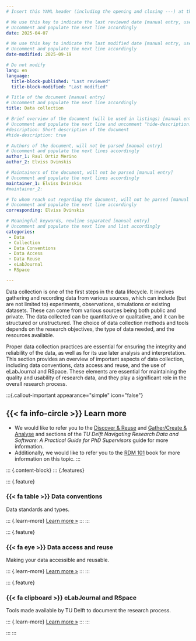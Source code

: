 ```yaml
---
# Insert this YAML header (including the opening and closing ---) at the beginning of the document and fill it out accordingly

# We use this key to indicate the last reviewed date [manual entry, use YYYY-MM-DD]
# Uncomment and populate the next line accordingly
date: 2025-04-07

# We use this key to indicate the last modified date [manual entry, use YYYY-MM-DD]
# Uncomment and populate the next line accordingly
date-modified: 2025-09-19

# Do not modify
lang: en
language: 
  title-block-published: "Last reviewed"
  title-block-modified: "Last modified"

# Title of the document [manual entry]
# Uncomment and populate the next line accordingly
title: Data collection

# Brief overview of the document (will be used in listings) [manual entry]
# Uncomment and populate the next line and uncomment "hide-description: true".
#description: Short description of the document
#hide-description: true

# Authors of the document, will not be parsed [manual entry]
# Uncomment and populate the next lines accordingly
author_1: Raul Ortiz Merino
author_2: Elviss Dvinskis

# Maintainers of the document, will not be parsed [manual entry]
# Uncomment and populate the next lines accordingly
maintainer_1: Elviss Dvinskis
#maintainer_2:

# To whom reach out regarding the document, will not be parsed [manual entry]
# Uncomment and populate the next line accordingly
corresponding: Elviss Dvinskis

# Meaningful keywords, newline separated [manual entry]
# Uncomment and populate the next line and list accordingly
categories: 
 - Data
 - Collection
 - Data Conventions
 - Data Access
 - Data Reuse
 - eLabJournal
 - RSpace

---
```


Data collection is one of the first steps in the data lifecycle. It involves gathering and recording data from various sources, which can include (but are not limited to) experiments, observations, simulations or existing datasets. These can come from various sources being both public and private. The data collected can be quantitative or qualitative, and it can be structured or unstructured. The choice of data collection methods and tools depends on the research objectives, the type of data needed, and the resources available. 

Proper data collection practices are essential for ensuring the integrity and reliability of the data, as well as for its use later analysis and interpretation. This section provides an overview of important aspects of data collection, including data conventions, data access and reuse, and the use of eLabJournal and RSpace. These elements are essential for maintaining the quality and usability of research data, and they play a significant role in the overall research process.

:::{.callout-important appearance="simple" icon="false"}
## {{< fa info-circle >}} Learn more
- We would like to refer you to the [Discover & Reuse](https://phdsupervisors.tudl.tudelft.nl/phase/discover-reuse/) and [Gather/Create & Analyse](https://phdsupervisors.tudl.tudelft.nl/phase/gather-create-analyse/) and sections of the *TU Delft Navigating Research Data and Software: A Practical Guide for PhD Supervisors* guide for more information. 
- Additionally, we would like to refer you to the [RDM 101](https://tu-delft-library.github.io/rdm101-book/intro.html) book for more information on this topic.
:::


::: {.content-block}
::: {.features}

::: {.feature}
### {{< fa table >}} Data conventions
Data standards and types.

::: {.learn-more}
[Learn more »](./data_conventions.md)
:::
:::

::: {.feature}
### {{< fa eye >}} Data access and reuse
Making your data accessible and reusable.

::: {.learn-more}
[Learn more »](./access_reuse.md)
:::
:::

::: {.feature}
### {{< fa clipboard >}} eLabJournal and RSpace
Tools made available by TU Delft to document the research process.

::: {.learn-more}
[Learn more »](./elab_rspace.md)
:::
:::

:::
:::
